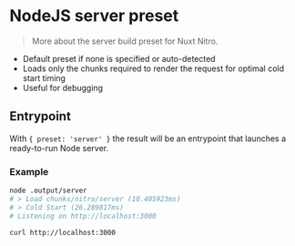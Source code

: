 # NodeJS server preset

> More about the server build preset for Nuxt Nitro.

 - Default preset if none is specified or auto-detected
 - Loads only the chunks required to render the request for optimal cold start timing
 - Useful for debugging

## Entrypoint

With `{ preset: 'server' }` the result will be an entrypoint that launches a ready-to-run Node server.

### Example

```bash
node .output/server
# > Load chunks/nitro/server (10.405923ms)
# > Cold Start (26.289817ms)
# Listening on http://localhost:3000

curl http://localhost:3000
```

